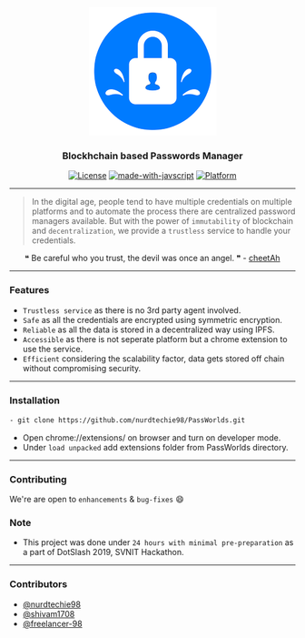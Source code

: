 <p align="center">
  <a href="" rel="noopener">
 <img max-width=300px src="./extension/images/logo2.png" alt="PassWorlds-logo"></a>
</p>

<h3 align="center">Blockhchain based Passwords Manager</h3>

<div align="center">

[![License](https://img.shields.io/github/license/nurdtechie98/PassWorlds.svg?style=flat-square)](./license)
[![made-with-javscript](https://img.shields.io/badge/made%20with-javacript-yellow.svg?style=flat-square)](https://www.js.org/)
[![Platform](https://img.shields.io/badge/platform-chrome-red.svg??style=flat&logo=google)]()


</div>

------------------------------------------

>In the digital age, people tend to have multiple credentials on multiple platforms and to automate the process there are centralized password managers available. But with the power of `immutability` of blockchain and `decentralization`, we provide a `trustless` service to handle your credentials.


<div align="center">
&#10077; Be careful who you trust, the devil was once an angel. &#10078;  -  <a href ="https://github.com/shivam1708"> cheetAh </a>
</div>


------------------------------------------
### Features

- `Trustless service` as there is no 3rd party agent involved.
- `Safe` as all the credentials are encrypted using symmetric encryption.
- `Reliable` as all the data is stored in a decentralized way using IPFS.
- `Accessible` as there is not seperate platform but a chrome extension to use the service.
- `Efficient` considering the scalability factor, data gets stored off chain without compromising security.

<!-- <div align="center">

<h3 > Briefly As Web-App  </h3>
<br>
<p align="center">
<img src ="./assets/briefly-web.gif" width = 500px>
</p> -->


------------------------------------------
### Installation

``` sh
- git clone https://github.com/nurdtechie98/PassWorlds.git
```
- Open chrome://extensions/ on browser and turn on developer mode.
- Under `load unpacked` add extensions folder from PassWorlds directory.

------------------------------------------
### Contributing

 We're are open to `enhancements` & `bug-fixes` :smile:  

### Note

- This project was done under `24 hours with minimal pre-preparation` as a part of DotSlash 2019, SVNIT Hackathon.

------------------------------------------
### Contributors

- [@nurdtechie98](https://github.com/nurdtechie98)
- [@shivam1708](https://github.com/shivam1708)
- [@freelancer-98](https://github.com/Freelancer-98)

